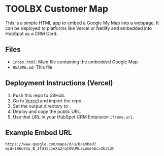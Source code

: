 # TOOLBX Customer Map

This is a simple HTML app to embed a Google My Map into a webpage. It can be deployed to platforms like Vercel or Netlify and embedded into HubSpot as a CRM Card.

## Files

- `index.html`: Main file containing the embedded Google Map
- `README.md`: This file

## Deployment Instructions (Vercel)

1. Push this repo to GitHub.
2. Go to [Vercel](https://vercel.com/import) and import the repo.
3. Set the output directory to `.`
4. Deploy and copy the public URL.
5. Use that URL in your HubSpot CRM Extension `iframe.uri`.

## Example Embed URL

```
https://www.google.com/maps/d/u/0/embed?mid=1R6uYIu_B_Ifd15c1eXa2rqt09UMLaLo&ehbc=2E312F
```
